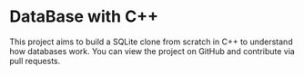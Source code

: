 # DataBase with C++
This project aims to build a SQLite clone from scratch in C++ to understand how databases work. You can view the project on GitHub and contribute via pull requests.

